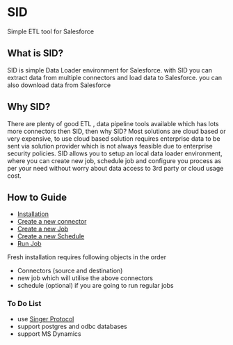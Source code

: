 # SID
Simple ETL tool for Salesforce

## What is SID?
SID is simple Data Loader environment for Salesforce. with SID you can extract data from multiple connectors and load data to Salesforce. you can also download data from Salesforce
## Why SID?
There are plenty of good ETL , data pipeline tools available which has lots more connectors then SID, then why SID? Most solutions are cloud based or very expensive, to use cloud based solution requires enterprise data to be sent via solution provider which is not always feasible due to enterprise security policies. SID allows you to setup an local data loader environment, where you can create new job, schedule job and configure you process as per your need without worry about data access to 3rd party or cloud usage cost.


## How to Guide
* [Installation](doco/install.md)
* [Create a new connector](doco/connector.md)
* [Create a new Job](doco/job.md)
* [Create a new Schedule](doco/schedule.md)
* [Run Job](doco/runjob.md)

Fresh installation requires following objects in the order
* Connectors (source and destination)
* new job which will utilise the above connectors
* schedule (optional) if you are going to run regular jobs

### To Do List
* use [Singer Protocol](https://www.singer.io/)
* support postgres and odbc databases
* support MS Dynamics